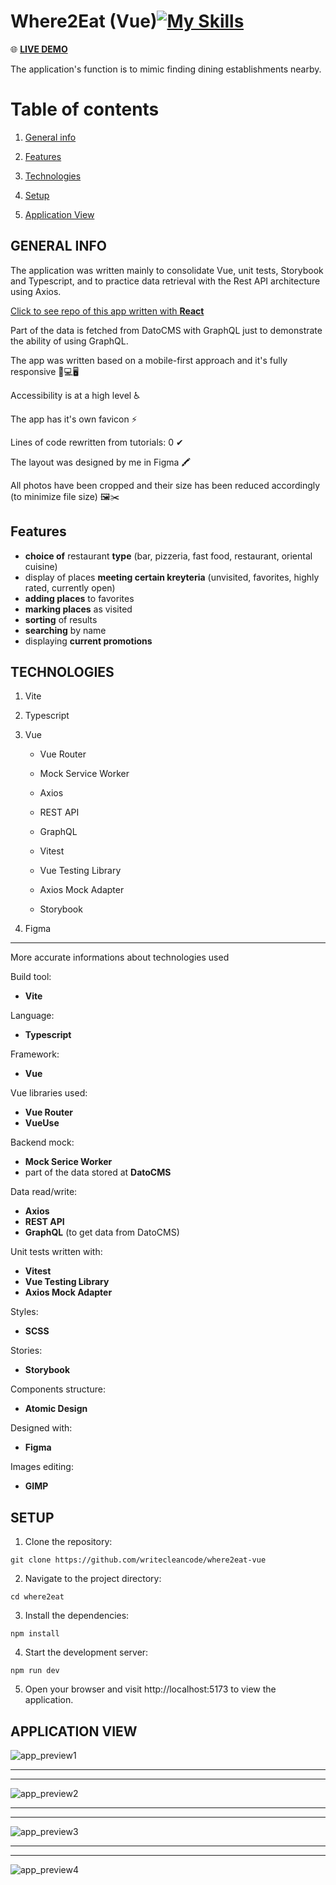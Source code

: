 # Where2Eat (Vue)[![My Skills](https://skillicons.dev/icons?i=vue)](https://skillicons.dev)

🌐 [**LIVE DEMO**](https://writecleancode.github.io/where2eat-vue/)





The application's function is to mimic finding dining establishments nearby.



# Table of contents

1. [General info](#general-info)

2. [Features](#features)

2. [Technologies](#technologies)

3. [Setup](#setup)

4. [Application View](application-view)



## GENERAL INFO

The application was written mainly to consolidate Vue, unit tests, Storybook and Typescript, and to practice data retrieval with the Rest API architecture using Axios.

[Click to see repo of this app written with **React**](https://github.com/writecleancode/where2eat)

Part of the data is fetched from DatoCMS with GraphQL just to demonstrate the ability of using GraphQL.

The app was written based on a mobile-first approach and it's fully responsive 📱💻🖥

Accessibility is at a high level ♿

The app has it's own favicon ⚡

Lines of code rewritten from tutorials: 0 ✔

The layout was designed by me in Figma 🖍

All photos have been cropped and their size has been reduced accordingly (to minimize file size) 🖼✂



## Features

- **choice of** restaurant **type** (bar, pizzeria, fast food, restaurant, oriental cuisine)
- display of places **meeting certain kreyteria** (unvisited, favorites, highly rated, currently open)
- **adding places** to favorites
- **marking places** as visited
- **sorting** of results
- **searching** by name
- displaying **current promotions**



## TECHNOLOGIES

1. Vite

2. Typescript

3. Vue

    - Vue Router

    - Mock Service Worker

    - Axios

    - REST API

    - GraphQL

    - Vitest

    - Vue Testing Library

    - Axios Mock Adapter

    - Storybook

4. Figma

---

More accurate informations about technologies used

Build tool:
- **Vite**

Language:
- **Typescript**

Framework:
- **Vue**

Vue libraries used:
- **Vue Router**
- **VueUse**

Backend mock:
- **Mock Serice Worker**
- part of the data stored at **DatoCMS**

Data read/write:
- **Axios**
- **REST API**
- **GraphQL** (to get data from DatoCMS)

Unit tests written with:
- **Vitest**
- **Vue Testing Library**
- **Axios Mock Adapter**

Styles:
- **SCSS**

Stories:
- **Storybook**

Components structure:
- **Atomic Design**

Designed with:
- **Figma**

Images editing:
- **GIMP**



## SETUP

1. Clone the repository:

```
git clone https://github.com/writecleancode/where2eat-vue
```

2. Navigate to the project directory:

```
cd where2eat
```

3. Install the dependencies:

```
npm install
```

4. Start the development server:

```
npm run dev
```

5. Open your browser and visit http://localhost:5173 to view the application.



## APPLICATION VIEW

![app_preview1](https://github.com/writecleancode/where2eat/assets/143826285/12dc356c-063f-408f-b77b-a4979182588d)
***
***
![app_preview2](https://github.com/writecleancode/where2eat/assets/143826285/d3bbcb0d-aae1-423a-b604-80ca03e7fb8d)
***
***
![app_preview3](https://github.com/writecleancode/where2eat/assets/143826285/bee245e0-1c10-4fb4-b533-b844c94ddc89)
***
***
![app_preview4](https://github.com/writecleancode/where2eat/assets/143826285/e5a577db-36dc-4dd8-95bc-8ce1df8c8d32)